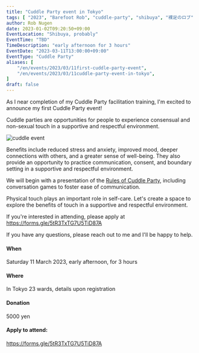 ```yaml
---
title: "Cuddle Party event in Tokyo"
tags: [ "2023", "Barefoot Rob", "cuddle-party", "shibuya", "裸足のロブ" ]
author: Rob Nugen
date: 2023-01-02T09:20:50+09:00
EventLocation: "Shibuya, probably"
EventTime: "TBD"
TimeDescription: "early afternoon for 3 hours"
EventDate: "2023-03-11T13:00:00+09:00"
EventType: "Cuddle Party"
aliases: [
    "/en/events/2023/03/11first-cuddle-party-event",
    "/en/events/2023/03/11cuddle-party-event-in-tokyo",
]
draft: false
---
```


As I near completion of my Cuddle Party facilitation training,
I'm excited to announce my first Cuddle Party event!

Cuddle parties are opportunities for people to experience consensual and
non-sexual touch in a supportive and respectful environment.

![cuddle event](//b.robnugen.com/blog/2023/cuddle_event_1024_527.jpg)

Benefits include reduced stress and anxiety,
improved mood, deeper connections with others, and a greater sense of
well-being. They also provide an opportunity to practice communication,
consent, and boundary setting in a supportive and respectful environment.

We will begin with a presentation of
the [Rules of Cuddle Party](https://cuddleparty.com/cuddle-party-rules/),
including conversation games to foster ease of communication.

Physical touch plays an important role in self-care.
Let's create a space to explore
the benefits of touch in a supportive and respectful environment.

If you're interested in attending, please apply at
https://forms.gle/5tR3TxTG7U5TiD87A

If you have
any questions, please reach out to me and I'll be happy to help.

#### When

Saturday 11 March 2023, early afternoon, for 3 hours

#### Where

In Tokyo 23 wards, details upon registration

#### Donation

5000 yen

#### Apply to attend:

https://forms.gle/5tR3TxTG7U5TiD87A
